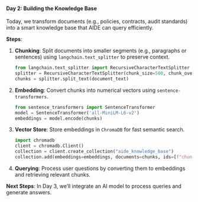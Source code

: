 #### **Day 2: Building the Knowledge Base**

Today, we transform documents (e.g., policies, contracts, audit standards) into a smart knowledge base that AIDE can query efficiently.

**Steps**:
1. **Chunking**: Split documents into smaller segments (e.g., paragraphs or sentences) using `langchain.text_splitter` to preserve context.
   ```python
   from langchain.text_splitter import RecursiveCharacterTextSplitter
   splitter = RecursiveCharacterTextSplitter(chunk_size=500, chunk_overlap=50)
   chunks = splitter.split_text(document_text)
   ```
2. **Embedding**: Convert chunks into numerical vectors using `sentence-transformers`.
   ```python
   from sentence_transformers import SentenceTransformer
   model = SentenceTransformer('all-MiniLM-L6-v2')
   embeddings = model.encode(chunks)
   ```
3. **Vector Store**: Store embeddings in `ChromaDB` for fast semantic search.
   ```python
   import chromadb
   client = chromadb.Client()
   collection = client.create_collection("aide_knowledge_base")
   collection.add(embeddings=embeddings, documents=chunks, ids=[f"chunk_{i}" for i in range(len(chunks))])
   ```
4. **Querying**: Process user questions by converting them to embeddings and retrieving relevant chunks.

**Next Steps**: In Day 3, we’ll integrate an AI model to process queries and generate answers.
